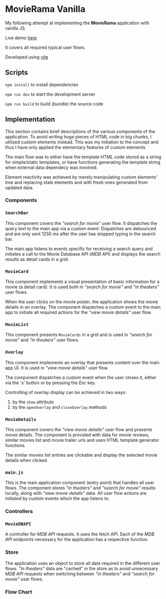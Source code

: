 # MovieRama Vanilla
My following attempt at implementing the **MovieRama** application with vanilla JS.

Live demo [here](https://movierama-vanilla.herokuapp.com)

It covers all required typical user flows.

Developed using [vite](https://vitejs.dev)

## Scripts

`npm install` to install dependencies

`npm run dev` to start the development server

`npm run build` to build (bundle) the source code

## Implementation
This section contains brief descriptions of the various components of the application. To avoid writing huge pieces of HTML code in big chunks, I utilized custom elements instead. This was my initiation to the concept and thus I have only applied the elementary features of custom elements.

The main flow was to either have the template HTML code stored as a string for simple/static templates, or have functions generating the template string when external data dependecy was involved.

Element reactivity was achieved by merely manipulating custom elements' tree and replacing stale elements and with fresh ones generated from updated data.

### Components
### **`SearchBar`**
This component covers the _"search for movie"_ user flow. It dispatches the query text to the main app via a custom event. Dispatches are debounced and are only sent 1250 ms after the user has stopped typing in the search bar.

The main app listens to events specific for receiving a search query and initiates a call to the Movie Database API (*MDB API*) and displays the search results as detail cards in a grid.

### **`MovieCard`**
This component implements a visual presentation of basic information for a movie (a detail card).
It is used both in _"search for movie"_ and _"in theaters"_ user flows.

When the user clicks on the movie poster, the application shows the movie details in an overlay. The component dispatches a custom event to the main app to initiate all required actions for the _"view movie details"_ user flow.

### **`MovieList`**
This component presents `MovieCards` in a grid and is used in _"search for movie"_ and _"in theaters"_ user flows.

### **`Overlay`**
This component implements an overlay that presents content over the main app UI.
It is used in _"view movie details"_ user flow.

The component dispatches a custom event when the user closes it, either via the 'x' button or by pressing the *Esc* key.

Controlling of overlay display can be achieved in two ways:
1. by the `show` attribute
2. by the `openOverlay` and `closeOverlay` methods

### **`MovieDetails`**
This component covers the _"view movie details"_ user flow and presents movie 
details. The component is provided with data for movie reviews, similar movies list and movie trailer urls and uses HTML template generator functions.

The similar movies list entries are clickable and display the selected movie details when clicked.

### **`main.js`**
This is the main application component (entry point) that handles all user flows. The component stores _"in theaters"_ and _"search for movie"_ results locally, along with _"view movie details"_ data. All user flow actions are initiated by custom events which the app listens to.

### **Controllers**

### **`MovieDBAPI`**
A controller for *MDB API* requests. It uses the fetch API. Each of the *MDB API* endpoints necessary for the application has a respective function.

### **Store**
The application uses an object to store all data required in the different user flows. _"In theaters"_ data are "cached" in the store as to avoid unnecessary *MDB API* requests when switching between _"in theaters"_ and _"search for movie"_ user flows.

### **Flow Chart**
